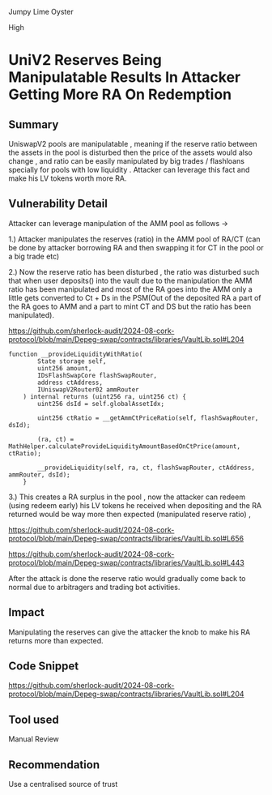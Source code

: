 Jumpy Lime Oyster

High

# UniV2 Reserves Being Manipulatable Results In Attacker Getting More RA On Redemption

## Summary

UniswapV2 pools are manipulatable , meaning if the reserve ratio between the assets in the pool is disturbed then the price of the assets would also change , and ratio can be easily manipulated by big trades / flashloans specially for pools with low liquidity . Attacker can leverage this fact and make his LV tokens worth more RA.

## Vulnerability Detail

Attacker can leverage manipulation of the AMM pool as follows ->

1.) Attacker manipulates the reserves (ratio) in the AMM pool of RA/CT (can be done by attacker borrowing RA and then swapping it for CT in the pool or a big trade etc)

2.) Now the reserve ratio has been disturbed , the ratio was disturbed such that when user deposits() into the vault due to the manipulation the AMM ratio has been manipulated and most of the RA goes into the AMM only a little gets converted to Ct + Ds in the PSM(Out of the deposited RA a part of the RA goes to AMM and a part to mint CT and DS but the ratio has been manipulated).

https://github.com/sherlock-audit/2024-08-cork-protocol/blob/main/Depeg-swap/contracts/libraries/VaultLib.sol#L204

```solidity
function __provideLiquidityWithRatio(
        State storage self,
        uint256 amount,
        IDsFlashSwapCore flashSwapRouter,
        address ctAddress,
        IUniswapV2Router02 ammRouter
    ) internal returns (uint256 ra, uint256 ct) {
        uint256 dsId = self.globalAssetIdx;

        uint256 ctRatio = __getAmmCtPriceRatio(self, flashSwapRouter, dsId);

        (ra, ct) = MathHelper.calculateProvideLiquidityAmountBasedOnCtPrice(amount, ctRatio);

        __provideLiquidity(self, ra, ct, flashSwapRouter, ctAddress, ammRouter, dsId);
    }
```

3.) This creates a RA surplus in the pool , now the attacker can redeem (using redeem early) his LV tokens he received when depositing
and the RA returned would be way more then expected (manipulated reserve ratio) , 

https://github.com/sherlock-audit/2024-08-cork-protocol/blob/main/Depeg-swap/contracts/libraries/VaultLib.sol#L656

https://github.com/sherlock-audit/2024-08-cork-protocol/blob/main/Depeg-swap/contracts/libraries/VaultLib.sol#L443

After the  attack is done the reserve ratio would gradually come back to normal due to arbitragers and trading bot activities.

## Impact

Manipulating the reserves can give the attacker the knob to make his RA returns more than expected.

## Code Snippet

https://github.com/sherlock-audit/2024-08-cork-protocol/blob/main/Depeg-swap/contracts/libraries/VaultLib.sol#L204

## Tool used

Manual Review

## Recommendation

Use a centralised source of trust
